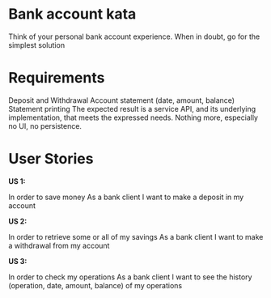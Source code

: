 # Bank account kata

Think of your personal bank account experience. When in doubt, go for the simplest solution

# Requirements

Deposit and Withdrawal
Account statement (date, amount, balance)
Statement printing
The expected result is a service API, and its underlying implementation, that meets the expressed needs.
Nothing more, especially no UI, no persistence.

# User Stories

**US 1:**

In order to save money
As a bank client
I want to make a deposit in my account

**US 2:**

In order to retrieve some or all of my savings
As a bank client
I want to make a withdrawal from my account

**US 3:**

In order to check my operations
As a bank client
I want to see the history (operation, date, amount, balance) of my operations
